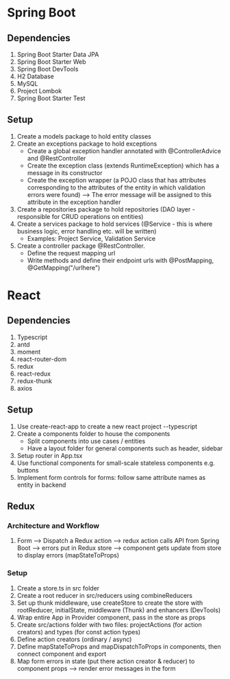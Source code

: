 # Spring Boot

## Dependencies

1. Spring Boot Starter Data JPA
2. Spring Boot Starter Web
3. Spring Boot DevTools
4. H2 Database
5. MySQL
6. Project Lombok
7. Spring Boot Starter Test

## Setup

1. Create a models package to hold entity classes
2. Create an exceptions package to hold exceptions
   - Create a global exception handler annotated with @ControllerAdvice and @RestController
   - Create the exception class (extends RuntimeException) which has a message in its constructor
   - Create the exception wrapper (a POJO class that has attributes corresponding to the attributes of the entity in which validation errors were found) --> The error message will be assigned to this attribute in the exception handler
3. Create a repositories package to hold repositories (DAO layer - responsible for CRUD operations on entities)
4. Create a services package to hold services (@Service - this is where business logic, error handling etc. will be written)
   - Examples: Project Service, Validation Service
5. Create a controller package @RestController.
   - Define the request mapping url
   - Write methods and define their endpoint urls with @PostMapping, @GetMapping("/urlhere")

# React

## Dependencies

1. Typescript
2. antd
3. moment
4. react-router-dom
5. redux
6. react-redux
7. redux-thunk
8. axios

## Setup

1. Use create-react-app to create a new react project --typescript
2. Create a components folder to house the components
   - Split components into use cases / entities
   - Have a layout folder for general components such as header, sidebar
3. Setup router in App.tsx
4. Use functional components for small-scale stateless components e.g. buttons
5. Implement form controls for forms: follow same attribute names as entity in backend

## Redux

### Architecture and Workflow

1. Form --> Dispatch a Redux action --> redux action calls API from Spring Boot --> errors put in Redux store --> component gets update from store to display errors (mapStateToProps)

### Setup

1. Create a store.ts in src folder
2. Create a root reducer in src/reducers using combineReducers
3. Set up thunk middleware, use createStore to create the store with rootReducer, initialState, middleware (Thunk) and enhancers (DevTools)
4. Wrap entire App in Provider component, pass in the store as props
5. Create src/actions folder with two files: projectActions (for action creators) and types (for const action types)
6. Define action creators (ordinary / async)
7. Define mapStateToProps and mapDispatchToProps in components, then connect component and export
8. Map form errors in state (put there action creator & reducer) to component props --> render error messages in the form
